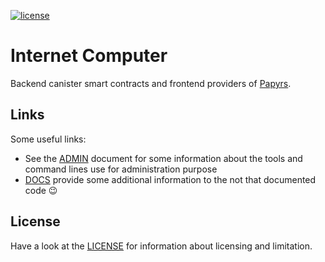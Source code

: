 [![license][agpl-license]][agpl-license-url]

[agpl-license]: https://img.shields.io/badge/License-AGPL%20v3-blue.svg
[agpl-license-url]: https://github.com/papyrs/ic/blob/main/LICENSE.md

# Internet Computer

Backend canister smart contracts and frontend providers of [Papyrs].

## Links

Some useful links:

- See the [ADMIN](/ADMIN.md) document for some information about the tools and command lines use for administration purpose
- [DOCS](/DOCS.md) provide some additional information to the not that documented code 😉

## License

Have a look at the [LICENSE](LICENSE.md) for information about licensing and limitation.

[papyrs]: https://papy.rs
